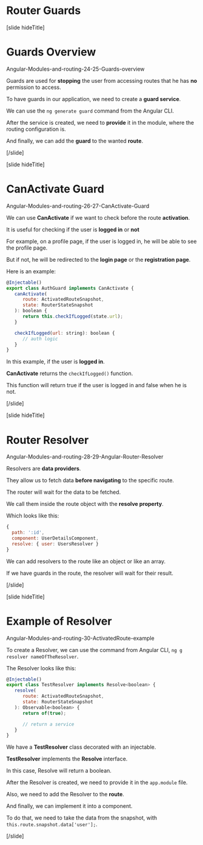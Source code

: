 # Router Guards

[slide hideTitle]

# Guards Overview

Angular-Modules-and-routing-24-25-Guards-overview

Guards are used for **stopping** the user from accessing routes that he has **no** permission to access.

To have guards in our application, we need to create a **guard service**.

We can use the `ng generate guard` command from the Angular CLI.

After the service is created, we need to **provide** it in the module, where the routing configuration is.

And finally, we can add the **guard** to the wanted **route**.

[/slide]

[slide hideTitle]

# CanActivate Guard

Angular-Modules-and-routing-26-27-CanActivate-Guard

We can use **CanActivate** if we want to check before the route **activation**.

It is useful for checking if the user is **logged in** or **not**

For example, on a profile page, if the user is logged in, he will be able to see the profile page.

But if not, he will be redirected to the **login page** or the **registration page**.

Here is an example:

```js
@Injectable()
export class AuthGuard implements CanActivate {
   canActivate(
      route: ActivatedRouteSnapshot,
      state: RouterStateSnapshot
   ): boolean {
      return this.checkIfLogged(state.url);
   }

   checkIfLogged(url: string): boolean {
      // auth logic
   }
}
```

In this example, if the user is **logged in**.

**CanActivate** returns the `checkIfLogged()` function.

This function will return true if the user is logged in and false when he is not.

[/slide]

[slide hideTitle]

# Router Resolver

Angular-Modules-and-routing-28-29-Angular-Router-Resolver

Resolvers are **data providers**.

They allow us to fetch data **before navigating** to the specific route.

The router will wait for the data to be fetched.

We call them inside the route object with the **resolve property**.

Which looks like this:

```js
{
  path: ':id',
  component: UserDetailsComponent,
  resolve: { user: UsersResolver }
}
```

We can add resolvers to the route like an object or like an array.

If we have guards in the route, the resolver will wait for their result.

[/slide]

[slide hideTitle]

# Example of Resolver

Angular-Modules-and-routing-30-ActivatedRoute-example

To create a Resolver, we can use the command from Angular CLI, `ng g resolver nameOfTheResolver`.

The Resolver looks like this:

```js
@Injectable()
export class TestResolver implements Resolve<boolean> {
   resolve(
      route: ActivatedRouteSnapshot,
      state: RouterStateSnapshot
   ): Observable<boolean> {
      return of(true);

      // return a service
   }
}
```

We have a **TestResolver** class decorated with an injectable.

**TestResolver** implements the **Resolve** interface.

In this case, Resolve will return a boolean.

After the Resolver is created, we need to provide it in the `app.module` file.

Also, we need to add the Resolver to the **route**.

And finally, we can implement it into a component.

To do that, we need to take the data from the snapshot, with `this.route.snapshot.data['user'];`.

[/slide]
